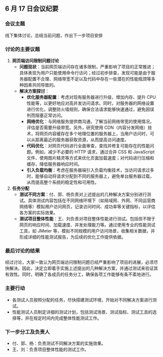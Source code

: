 ## 6 月 17 日会议纪要

### 会议主题
线下集体讨论，总结当前问题，作出下一步项目安排

### 讨论的主要议题

1. **网页端访问限制问题讨论**
    - **问题现状**：当前网页端访问存在诸多限制，严重影响了项目的正常推进；具体表现为用户只能使用命令行访问；经过初步排查，发现可能是由于服务器配置不合理、网络带宽不足以及代码中存在一些潜在的性能瓶颈等多种因素共同导致的。
    - **解决方案探讨**：
        - **优化服务器配置**：考虑对现有服务器进行升级，增加内存、提升 CPU 性能等，以更好地应对高并发访问请求。同时，对服务器的网络设置进行优化，调整防火墙规则，确保合法请求能够快速通过，避免因误判而阻塞正常访问。
        - **网络优化**：与网络服务提供商沟通，了解当前网络带宽的使用情况，评估是否需要升级带宽。另外，研究使用 CDN（内容分发网络）技术，将网页内容缓存在多个地理位置的服务器上，当用户访问时，可以从距离最近的服务器获取资源，从而提高访问速度。
        - **代码优化**：对网页代码进行全面审查，查找并修复可能存在的性能问题。例如，减少不必要的 HTTP 请求，通过合并 CSS 和 JavaScript 文件、使用图片精灵等方式来优化页面加载速度；对代码进行压缩和缓存，降低服务器响应时间。
        - **引入负载均衡**：考虑在服务器端引入负载均衡技术，当访问请求过多时，能够自动将请求分配到不同的服务器上，避免单台服务器过载，从而提高整个系统的稳定性和可用性。
2. **任务分配**
    - **测试不同方案**：付、郭、杨负责对上述提出的几种解决方案分别进行测试。具体测试内容包括在不同网络环境下（如局域网、外网、不同运营商网络等）模拟用户访问网页，记录访问时间、成功率等关键指标，以评估各方案的实际效果。
    - **测试项目整体性能**：王、刘负责对项目整体性能进行测试。包括但不限于网页的响应时间、加载速度、并发处理能力等。通过使用专业的性能测试工具，如 JMeter 等，模拟不同规模的用户访问场景，收集相关数据，并形成详细的性能测试报告，为后续的优化工作提供依据。

### 最后讨论的结果
经过讨论，大家一致认为网页端访问限制问题已经严重影响了项目的进展，必须尽快解决。因此，决定立即着手实施上述提出的几种解决方案，并通过测试来验证其有效性。同时，明确了各成员的任务分工，确保各项工作能够有条不紊地进行。

### 主要行动
- 各测试人员按照分配的任务，尽快搭建测试环境，开始对不同解决方案进行测试。
- 性能测试人员制定详细的测试计划，包括测试场景、测试指标、测试工具的选择等，并在规定时间内完成整体性能测试工作。

### 下一步分工及负责人
- 付、郭、杨：负责测试不同解决方案的实施效果。
- 王、刘：负责项目整体性能的测试工作。

